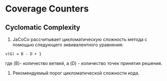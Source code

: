 # Coverage Counters

## Cyclomatic Complexity

1. JaCoCo рассчитывает цикломатическую сложность метода с помощью следующего эквивалентного уравнения:
 
 ``v(G) = B - D + 1``
 
где  (B)- количество ветвей, а (D) - количество точек принятия решения.



1. Рекомендуемый порог цикломатической сложности кода.
